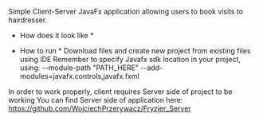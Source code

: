 Simple Client-Server JavaFx application allowing users to book visits to hairdresser.

* How does it look like *


* How to run *
Download files and create new project from existing files using IDE
Remember to specify Javafx sdk location in your project, using: --module-path "PATH_HERE" --add-modules=javafx.controls,javafx.fxml

In order to work properly, client requires Server side of project to be working 
You can find Server side of application here: https://github.com/WojciechPrzerywacz/Fryzjer_Server
